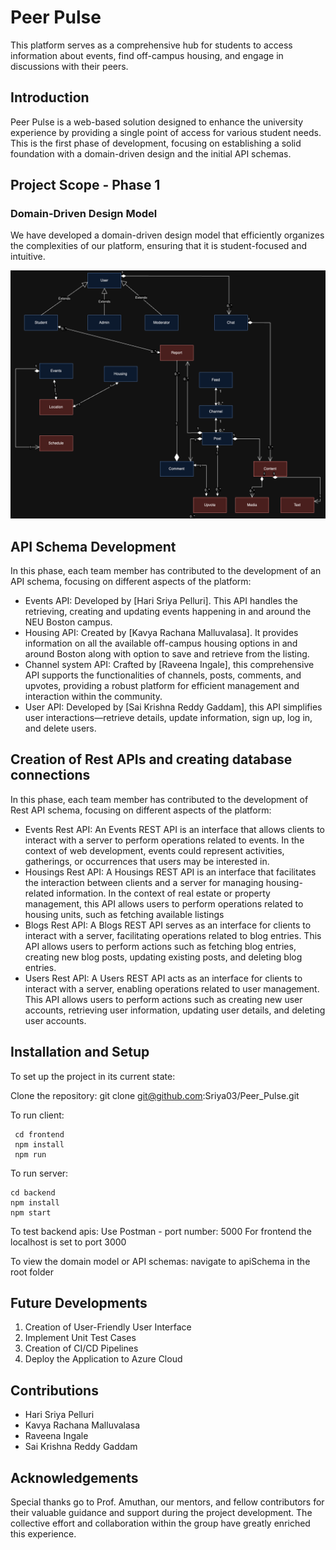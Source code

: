 # Peer Pulse
This platform serves as a comprehensive hub for students to access information about events, find off-campus housing, and engage in discussions with their peers.

## Introduction
Peer Pulse is a web-based solution designed to enhance the university experience by providing a single point of access for various student needs. This is the first phase of development, focusing on establishing a solid foundation with a domain-driven design and the initial API schemas.

## Project Scope - Phase 1
### Domain-Driven Design Model
We have developed a domain-driven design model that efficiently organizes the complexities of our platform, ensuring that it is student-focused and intuitive.

![Project DDD](https://github.com/Sriya03/Peer_Pulse/blob/main/Project%20DDD.drawio.png)



## API Schema Development
In this phase, each team member has contributed to the development of an API schema, focusing on different aspects of the platform:

- Events API: Developed by [Hari Sriya Pelluri]. This API handles the retrieving, creating and updating events happening in and around the NEU Boston campus.
- Housing API: Created by [Kavya Rachana Malluvalasa]. It provides information on all the available off-campus housing options in and around Boston along with option to save and retrieve from the listing.
- Channel system API: Crafted by [Raveena Ingale], this comprehensive API supports the functionalities of channels, posts, comments, and upvotes, providing a robust platform for efficient management and interaction within the community.
- User API: Developed by [Sai Krishna Reddy Gaddam], this API simplifies user interactions—retrieve details, update information, sign up, log in, and delete users.

## Creation of Rest APIs and creating database connections

In this phase, each team member has contributed to the development of Rest API schema, focusing on different aspects of the platform:

- Events Rest API: An Events REST API is an interface that allows clients to interact with a server to perform operations related to events. In the context of web development, events could represent activities, gatherings, or occurrences that users may be interested in.
- Housings Rest API: A Housings REST API is an interface that facilitates the interaction between clients and a server for managing housing-related information. In the context of real estate or property management, this API allows users to perform operations related to housing units, such as fetching available listings
- Blogs Rest API: A Blogs REST API serves as an interface for clients to interact with a server, facilitating operations related to blog entries. This API allows users to perform actions such as fetching blog entries, creating new blog posts, updating existing posts, and deleting blog entries.
- Users Rest API: A Users REST API acts as an interface for clients to interact with a server, enabling operations related to user management. This API allows users to perform actions such as creating new user accounts, retrieving user information, updating user details, and deleting user accounts. 

## Installation and Setup
To set up the project in its current state:

Clone the repository: git clone git@github.com:Sriya03/Peer_Pulse.git

To run client:
``` 
 cd frontend
 npm install
 npm run
 ```

 To run server:
 ```
 cd backend
 npm install
 npm start
 ```

 To test backend apis: Use Postman - port number: 5000
 For frontend the localhost is set to port 3000

To view the domain model or API schemas: navigate to apiSchema in the root folder


## Future Developments
1) Creation of User-Friendly User Interface
2) Implement Unit Test Cases
3) Creation of CI/CD Pipelines
4) Deploy the Application to Azure Cloud

## Contributions
- Hari Sriya Pelluri
- Kavya Rachana Malluvalasa
- Raveena Ingale
- Sai Krishna Reddy Gaddam


## Acknowledgements
Special thanks go to Prof. Amuthan, our mentors, and fellow contributors for their valuable guidance and support during the project development. The collective effort and collaboration within the group have greatly enriched this experience.


